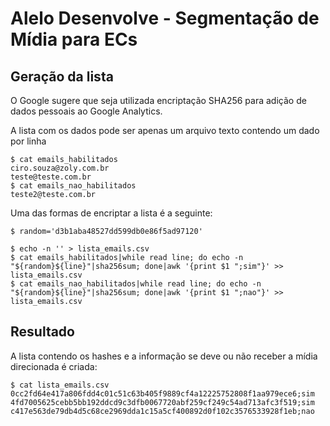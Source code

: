# Alelo Desenvolve - Segmentação de Mídia para ECs

## Geração da lista
O Google sugere que seja utilizada encriptação SHA256 para adição de dados pessoais ao Google Analytics.

A lista com os dados pode ser apenas um arquivo texto contendo um dado por linha
```
$ cat emails_habilitados
ciro.souza@zoly.com.br
teste@teste.com.br
$ cat emails_nao_habilitados
teste2@teste.com.br
```

Uma das formas de encriptar a lista é a seguinte:
```
$ random='d3b1aba48527dd599db0e86f5ad97120'

$ echo -n '' > lista_emails.csv
$ cat emails_habilitados|while read line; do echo -n "${random}${line}"|sha256sum; done|awk '{print $1 ";sim"}' >> lista_emails.csv
$ cat emails_nao_habilitados|while read line; do echo -n "${random}${line}"|sha256sum; done|awk '{print $1 ";nao"}' >> lista_emails.csv
```

## Resultado
A lista contendo os hashes e a informação se deve ou não receber a mídia direcionada é criada:
```
$ cat lista_emails.csv
0cc2fd64e417a806fdd4c01c51c63b405f9889cf4a12225752808f1aa979ece6;sim
4fd7005625cebb5bb192ddcd9c3dfb0067720abf259cf249c54ad713afc3f519;sim
c417e563de79db4d5c68ce2969dda1c15a5cf400892d0f102c3576533928f1eb;nao
```

